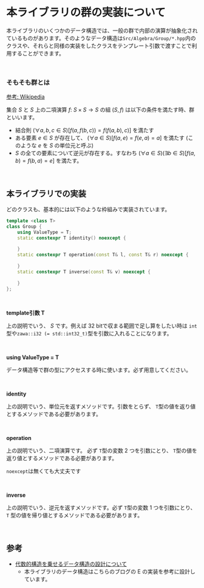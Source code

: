 # 本ライブラリの群の実装について

本ライブラリのいくつかのデータ構造では、一般の群で内部の演算が抽象化されているものがあります。そのようなデータ構造は`Src/Algebra/Group/*.hpp`内のクラスや、それらと同様の実装をしたクラスをテンプレート引数で渡すことで利用することができます。

<br />

### そもそも群とは

[参考: Wikipedia](https://ja.wikipedia.org/wiki/%E7%BE%A4_(%E6%95%B0%E5%AD%A6))

集合 $S$ と $S$ 上の二項演算 $f:\ S\times S\to S$ の組 $(S, f)$ は以下の条件を満たす時、群といいます。
- 結合則 $(\forall a, b, c\in S)[f(a, f(b, c)) = f(f(a, b), c)]$ を満たす
- ある要素 $e\in S$ が存在して、 $(\forall a\in S)[f(a, e) = f(e, a) = a]$ を満たす (このような $e$ を $S$ の単位元と呼ぶ)
- $S$ の全ての要素について逆元が存在する。すなわち $(\forall a\in S)(\exists b\in S)[f(a, b) = f(b, a) = e]$ を満たす。

<br />

## 本ライブラリでの実装

どのクラスも、基本的には以下のような枠組みで実装されています。

```cpp
template <class T>
class Group {
    using ValueType = T;
    static constexpr T identity() noexcept {
    
    }
    static constexpr T operation(const T& l, const T& r) noexcept {
        
    }
    static constexpr T inverse(const T& v) noexcept {
    
    }
};
```

<br />

**template引数 T**

上の説明でいう、 $S$ です。例えば $32$ bitで収まる範囲で足し算をしたい時は `int`型や`zawa::i32 (= std::int32_t)`型を引数に入れることになります。

<br />

**using ValueType = T**

データ構造等で群の型にアクセスする時に使います。必ず用意してください。

<br />

**identity**

上の説明でいう、単位元を返すメソッドです。引数をとらず、 `T`型の値を返り値とするメソッドである必要があります。

<br />

**operation**

上の説明でいう、二項演算です。 必ず `T`型の変数 $2$ つを引数にとり、 `T`型の値を返り値とするメソッドである必要があります。

`noexcept`は無くても大丈夫です

<br />

**inverse**

上の説明でいう、逆元を返すメソッドです。必ず `T`型の変数 $1$ つを引数にとり、 `T` 型の値を帰り値とするメソッドである必要があります。

<br />

## 参考

- [代数的構造を乗せるデータ構造の設計について](https://noshi91.hatenablog.com/entry/2020/04/22/212649)
   - 本ライブラリのデータ構造はこちらのブログの E の実装を参考に設計しています。
